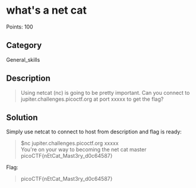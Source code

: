 # what's a net cat

Points: 100

## Category

General_skills

## Description
>Using netcat (nc) is going to be pretty important. Can you connect to jupiter.challenges.picoctf.org at port xxxxx to get the flag?

## Solution
Simply use netcat to connect to host from description and flag is ready:
>$nc jupiter.challenges.picoctf.org xxxxx\
You're on your way to becoming the net cat master\
picoCTF{nEtCat_Mast3ry_d0c64587}

Flag:
>picoCTF{nEtCat_Mast3ry_d0c64587}

